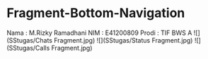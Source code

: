 # Fragment-Bottom-Navigation
Nama : M.Rizky Ramadhani
NIM : E41200809
Prodi : TIF BWS A
![](SStugas/Chats Fragment.jpg)
![](SStugas/Status Fragment.jpg)
![](SStugas/Calls Fragment.jpg)
